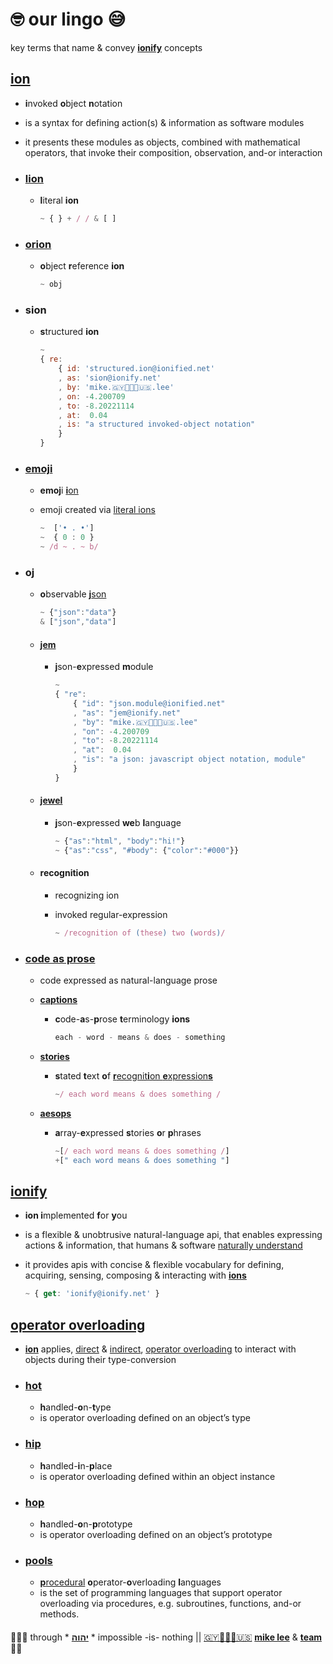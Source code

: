 # 🤓 our lingo 😅

key terms that name & convey **[ionify](#ionify)** concepts

## [ion](ions/ion.md#ion)

- **i**nvoked **o**bject **n**otation
- is a syntax for defining action(s) & information as software modules
- it presents these modules as objects, combined with mathematical operators, that invoke
  their composition, observation, and-or interaction

- ### [lion](ions/lions.md#lions)

  - **l**iteral **ion**

    ```js
    ~ { } + / / & [ ]
    ```

- ### [orion](ions/ion.md#form)

  - **o**bject **r**eference **ion**

    ```js
    ~ obj
    ```

- ### sion

  - **s**tructured **ion**

    ```js
    ~
    { re:
        { id: 'structured.ion@ionified.net'
        , as: 'sion@ionify.net'
        , by: 'mike.🇬🇾👨🏾‍💻🇺🇸.lee'
        , on: -4.200709
        , to: -8.20221114
        , at:  0.04
        , is: "a structured invoked-object notation"
        }
    }
    ```

- ### [emoji](https://ionified.github.io/anemojii-ions.iskitz.net/)

  - **emoj**i [**i**on](#ion)
  - emoji created via [literal ions](#lion)

    ```js
    ~  ['• . •']
    ~  { 0 : 0 }
    ~ /d ~ . ~ b/
    ```

- ### oj

  - **o**bservable [**j**son](//json.org)

    ```js
    ~ {"json":"data"}
    & ["json","data"]
    ```

  - #### [jem](ions/jems.md#jems)

    - **j**son-**e**xpressed **m**odule

      ```js
      ~
      { "re":
          { "id": "json.module@ionified.net"
          , "as": "jem@ionify.net"
          , "by": "mike.🇬🇾👨🏾‍💻🇺🇸.lee"
          , "on": -4.200709
          , "to": -8.20221114
          , "at":  0.04
          , "is": "a json: javascript object notation, module"
          }
      }
      ```

  - #### [jewel](ions/jewels.md#jewels)

    - **j**son-**e**xpressed **we**b **l**anguage

      ```js
      ~ {"as":"html", "body":"hi!"}
      ~ {"as":"css", "#body": {"color":"#000"}}
      ```

  - #### recognition

    - recognizing ion
    - invoked regular-expression

      ```js
      ~ /recognition of (these) two (words)/
      ```

- ### [code as prose](http://captions.ionify.net)

  - code expressed as natural-language prose

  - [**captions**](http://captions.ionify.net)

    - **c**ode-**a**s-**p**rose **t**erminology **ions**

      ```javascript
      each - word - means & does - something
      ```

  - [**stories**](ions/stories.md#stories)

    - **s**tated **t**ext **o**f [**r**ecognit**i**on **e**xpression**s**](#recognition)

      ```javascript
      ~/ each word means & does something /
      ```

  - [**aesops**](LINGO.md#aesop)

    - **a**rray-**e**xpressed **s**tories **o**r **p**hrases

      ```javascript
      ~[/ each word means & does something /]
      +[" each word means & does something "]
      ```

## [ionify](README.md#ionify)

- **ion i**mplemented **f**or **y**ou
- is a flexible & unobtrusive natural-language api, that enables expressing
  actions & information, that humans & software
  [naturally understand](VISION.md#vision)
- it provides apis with concise & flexible vocabulary for defining, acquiring,
  sensing, composing & interacting with [**ions**](#ion)

  ```js
  ~ { get: 'ionify@ionify.net' }
  ```

## [operator overloading](ions/ion.md#function)

- [**ion**](#ion) applies,
[direct](ions/ion.md#python) &
[indirect](ions/ion.md#javascript),
[operator overloading](https://en.wikipedia.org/wiki/Operator_overloading)
to interact with objects during their type-conversion

- ### [hot](ions/ion.md#java)

  - **h**andled-**o**n-**t**ype
  - is operator overloading defined on an object’s type

- ### [hip](ions/ion.md#javascript)

  - **h**andled-**i**n-**p**lace
  - is operator overloading defined within an object instance

- ### [hop](ions/ion.md#javascript)

  - **h**andled-**o**n-**p**rototype
  - is operator overloading defined on an object’s prototype

- ### [pools](ions/ion.md#other-languages)

  - [**p**rocedural](https://en.wikipedia.org/wiki/List_of_programming_languages_by_type#Procedural_languages)
    **o**perator-**o**verloading **l**anguages
  - is the set of programming languages that support operator overloading via procedures,
    e.g. subroutines, functions, and-or methods.

####

🙇🏾‍♂️ through * [**יהוה**](LICENSE.txt#L1) * impossible -is- nothing ||
[🇬🇾👨🏾‍💻🇺🇸](https://en.wikipedia.org/wiki/Guyana)
[**mike lee**](https://github.com/iskitz) &
[**team**](https://team.ionify.net/)
🤲🏾
